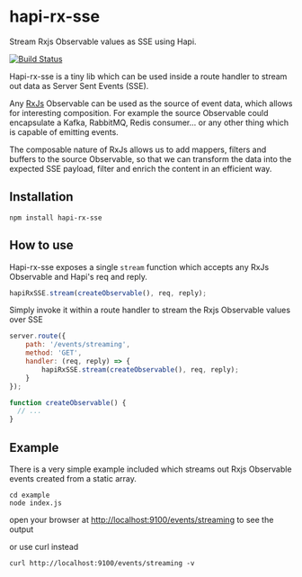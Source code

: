 # **hapi-rx-sse**

Stream Rxjs Observable values as SSE using Hapi. 
  
[![Build Status](https://travis-ci.org/kristofsajdak/hapi-rx-sse.svg?branch=master)](https://travis-ci.org/kristofsajdak/hapi-rx-sse)
  
Hapi-rx-sse is a tiny lib which can be used inside a route handler to stream out data as Server Sent Events (SSE). 

Any [RxJs](https://github.com/Reactive-Extensions/RxJS) Observable can be used as the source of event data, which allows for interesting composition. 
For example the source Observable could encapsulate a Kafka, RabbitMQ, Redis consumer... or any other thing which is capable of emitting events. 
           
The composable nature of RxJs allows us to add mappers, filters and buffers to the source Observable, 
so that we can transform the data into the expected SSE payload, filter and enrich the content in an efficient way.
  
## Installation

```
npm install hapi-rx-sse
```

## How to use

Hapi-rx-sse exposes a single `stream` function which accepts any RxJs Observable and Hapi's req and reply.  

```javascript
hapiRxSSE.stream(createObservable(), req, reply);
```

Simply invoke it within a route handler to stream the Rxjs Observable values over SSE

```javascript
server.route({
    path: '/events/streaming',
    method: 'GET',
    handler: (req, reply) => { 
        hapiRxSSE.stream(createObservable(), req, reply);
    }
});

function createObservable() {
  // ... 
}
```

## Example 

There is a very simple example included which streams out Rxjs Observable events created from a static array.

```
cd example
node index.js
```

open your browser at [http://localhost:9100/events/streaming](http://localhost:9100/events/streaming) to see the output
 
or use curl instead
```
curl http://localhost:9100/events/streaming -v
```
 